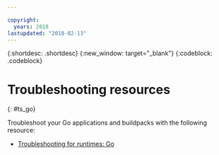 ```yaml
---

copyright:
  years: 2018
lastupdated: "2018-02-13"
---
```


{:shortdesc: .shortdesc}
{:new_window: target="_blank"}
{:codeblock: .codeblock}

# Troubleshooting resources
{: #ts_go}

Troubleshoot your Go applications and buildpacks with the following resource:

* [Troubleshooting for runtimes: Go](../../troubleshoot/ts_runtimes.html#ts_go)
